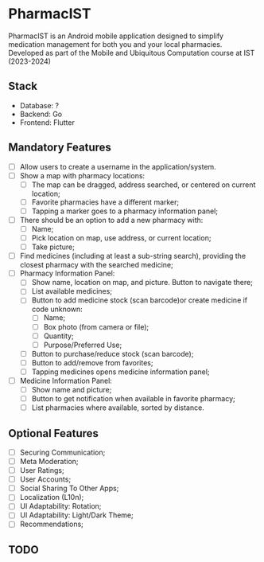 # PharmacIST
PharmacIST is an Android mobile application designed to simplify medication management for both you and your local pharmacies. Developed as part of the Mobile and Ubiquitous Computation course at IST (2023-2024)

## Stack
- Database: ?
- Backend: Go
- Frontend: Flutter

## Mandatory Features
- [ ] Allow users to create a username in the application/system.
- [ ] Show a map with pharmacy locations:
    - [ ] The map can be dragged, address searched, or centered on current location;
    - [ ] Favorite pharmacies have a different marker;
    - [ ] Tapping a marker goes to a pharmacy information panel;
- [ ] There should be an option to add a new pharmacy with:
    - [ ] Name;
    - [ ] Pick location on map, use address, or current location;
    - [ ] Take picture;
- [ ] Find medicines (including at least a sub-string search), providing the closest pharmacy with the searched medicine;
- [ ] Pharmacy Information Panel:
    - [ ] Show name, location on map, and picture. Button to navigate there;
    - [ ] List available medicines;
    - [ ] Button to add medicine stock (scan barcode)or create medicine if code unknown:
        - [ ] Name;
        - [ ] Box photo (from camera or file);
        - [ ] Quantity;
        - [ ] Purpose/Preferred Use;
    - [ ] Button to purchase/reduce stock (scan barcode);
    - [ ] Button to add/remove from favorites;
    - [ ] Tapping medicines opens medicine information panel;
- [ ] Medicine Information Panel:
    - [ ] Show name and picture;
    - [ ] Button to get notification when available in favorite pharmacy;
    - [ ] List pharmacies where available, sorted by distance.

## Optional Features
- [ ] Securing Communication;
- [ ] Meta Moderation;
- [ ] User Ratings;
- [ ] User Accounts;
- [ ] Social Sharing To Other Apps;
- [ ] Localization (L10n);
- [ ] UI Adaptability: Rotation;
- [ ] UI Adaptability: Light/Dark Theme;
- [ ] Recommendations;

## TODO
